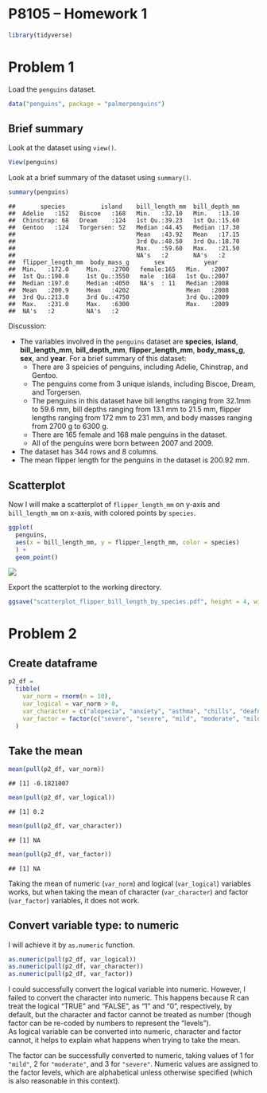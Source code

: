 P8105 – Homework 1
================

``` r
library(tidyverse)
```

# Problem 1

Load the `penguins` dataset.

``` r
data("penguins", package = "palmerpenguins")
```

## Brief summary

Look at the dataset using `view()`.

``` r
View(penguins)
```

Look at a brief summary of the dataset using `summary()`.

``` r
summary(penguins)
```

    ##       species          island    bill_length_mm  bill_depth_mm  
    ##  Adelie   :152   Biscoe   :168   Min.   :32.10   Min.   :13.10  
    ##  Chinstrap: 68   Dream    :124   1st Qu.:39.23   1st Qu.:15.60  
    ##  Gentoo   :124   Torgersen: 52   Median :44.45   Median :17.30  
    ##                                  Mean   :43.92   Mean   :17.15  
    ##                                  3rd Qu.:48.50   3rd Qu.:18.70  
    ##                                  Max.   :59.60   Max.   :21.50  
    ##                                  NA's   :2       NA's   :2      
    ##  flipper_length_mm  body_mass_g       sex           year     
    ##  Min.   :172.0     Min.   :2700   female:165   Min.   :2007  
    ##  1st Qu.:190.0     1st Qu.:3550   male  :168   1st Qu.:2007  
    ##  Median :197.0     Median :4050   NA's  : 11   Median :2008  
    ##  Mean   :200.9     Mean   :4202                Mean   :2008  
    ##  3rd Qu.:213.0     3rd Qu.:4750                3rd Qu.:2009  
    ##  Max.   :231.0     Max.   :6300                Max.   :2009  
    ##  NA's   :2         NA's   :2

Discussion:

-   The variables involved in the `penguins` dataset are **species**,
    **island**, **bill_length_mm**, **bill_depth_mm**,
    **flipper_length_mm**, **body_mass_g**, **sex**, and **year**. For a
    brief summary of this dataset:
    -   There are 3 speicies of penguins, including Adelie, Chinstrap,
        and Gentoo.
    -   The penguins come from 3 unique islands, including Biscoe,
        Dream, and Torgersen.
    -   The penguins in this dataset have bill lengths ranging from
        32.1mm to 59.6 mm, bill depths ranging from 13.1 mm to 21.5 mm,
        flipper lengths ranging from 172 mm to 231 mm, and body masses
        ranging from 2700 g to 6300 g.
    -   There are 165 female and 168 male penguins in the dataset.
    -   All of the penguins were born between 2007 and 2009.  
-   The dataset has 344 rows and 8 columns.  
-   The mean flipper length for the penguins in the dataset is 200.92
    mm.

## Scatterplot

Now I will make a scatterplot of `flipper_length_mm` on y-axis and
`bill_length_mm` on x-axis, with colored points by `species`.

``` r
ggplot(
  penguins,
  aes(x = bill_length_mm, y = flipper_length_mm, color = species)
  ) +
  geom_point()
```

![](p8105_hw1_sg3889_files/figure-gfm/scatterplot-1.png)<!-- -->

Export the scatterplot to the working directory.

``` r
ggsave("scatterplot_flipper_bill_length_by_species.pdf", height = 4, width = 6)
```

# Problem 2

## Create dataframe

``` r
p2_df =
  tibble(
    var_norm = rnorm(n = 10),
    var_logical = var_norm > 0,
    var_character = c("alopecia", "anxiety", "asthma", "chills", "deafness", "fever", "headache", "infection", "nausea", "rash"),
    var_factor = factor(c("severe", "severe", "mild", "moderate", "mild", "severe", "moderate", "mild", "mild", "mild"))
  )
```

## Take the mean

``` r
mean(pull(p2_df, var_norm))
```

    ## [1] -0.1821007

``` r
mean(pull(p2_df, var_logical))
```

    ## [1] 0.2

``` r
mean(pull(p2_df, var_character))
```

    ## [1] NA

``` r
mean(pull(p2_df, var_factor))
```

    ## [1] NA

Taking the mean of numeric (`var_norm`) and logical (`var_logical`)
variables works, but when taking the mean of character (`var_character`)
and factor (`var_factor`) variables, it does not work.

## Convert variable type: to numeric

I will achieve it by `as.numeric` function.

``` r
as.numeric(pull(p2_df, var_logical))
as.numeric(pull(p2_df, var_character))
as.numeric(pull(p2_df, var_factor))
```

I could successfully convert the logical variable into numeric. However,
I failed to convert the character into numeric. This happens because R
can treat the logical “TRUE” and “FALSE”, as “1” and “0”, respectively,
by default, but the character and factor cannot be treated as number
(though factor can be re-coded by numbers to represent the “levels”).  
As logical variable can be converted into numeric, character and factor
cannot, it helps to explain what happens when trying to take the mean.

The factor can be successfully converted to numeric, taking values of 1
for `"mild"`, 2 for `"moderate"`, and 3 for `"severe"`. Numeric values
are assigned to the factor levels, which are alphabetical unless
otherwise specified (which is also reasonable in this context).
